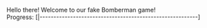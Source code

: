 Hello there! Welcome to our fake Bomberman game!  
Progress: [|---------------------------------------------------------]
